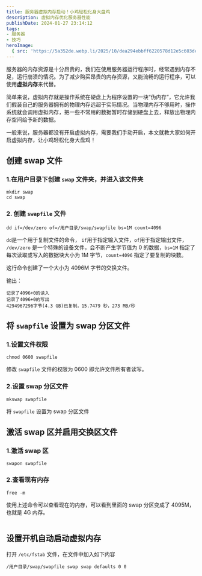 ```yaml
---
title: 服务器虚拟内存启动！小鸡轻松化身大盘鸡
description: 虚拟内存优化服务器性能
publishDate: 2024-01-27 23:14:12
tags:
- 服务器
- 技巧
heroImage:
  { src: 'https://5a352de.webp.li/2025/10/dea294ebbff6220578d12e5c603de06a.png', inferSize: true }
---
```


服务器的内存资源是十分昂贵的，我们在使用服务器运行程序时，经常遇到内存不足，运行崩溃的情况。为了减少购买昂贵的内存资源，又能流畅的运行程序，可以使用**虚拟内存**来代替。

简单来说，虚拟内存就是操作系统在硬盘上为程序设置的一块“伪内存”，它允许我们假装自己的服务器拥有的物理内存远超于实际情况。当物理内存不够用时，操作系统就会调用虚拟内存，把一些不常用的数据暂时存储到硬盘上去，释放出物理内存空间给予新的数据。

一般来说，服务器都没有开启虚拟内存，需要我们手动开启，本文就教大家如何开启虚拟内存，让小鸡轻松化身大盘鸡！

## 创建 swap 文件

### 1.在用户目录下创建 `swap` 文件夹，并进入该文件夹

```shell
mkdir swap
cd swap
```

### 2. 创建 `swapfile` 文件

```shell
dd if=/dev/zero of=/用户目录/swap/swapfile bs=1M count=4096
```

`dd`是一个用于复制文件的命令， `if`用于指定输入文件，`of`用于指定输出文件， `/dev/zero` 是一个特殊的设备文件，会不断产生字节值为 0 的数据，`bs=1M` 指定了每次读取或写入的数据块大小为 1M 字节，`count=4096` 指定了要复制的块数。

这行命令创建了一个大小为 4096M 字节的交换文件。

输出：

```shell
记录了4096+0的读入
记录了4096+0的写出
4294967296字节(4.3 GB)已复制，15.7479 秒，273 MB/秒
```

## 将 `swapfile` 设置为 swap 分区文件

### 1.设置文件权限

```shell
chmod 0600 swapfile
```

修改 `swapfile` 文件的权限为 0600 即允许文件所有者读写。

### 2.设置 swap 分区文件

```shell
mkswap swapfile
```

将 `swapfile` 设置为 swap 分区文件

## 激活 swap 区并启用交换区文件

### 1.激活 swap 区

```shell
swapon swapfile
```

### 2.查看现有内存

```shell
free -m
```

使用上述命令可以查看现在的内存，可以看到里面的 swap 分区变成了 4095M，也就是 4G 内存。

<img src="https://cdn.jsdelivr.net/gh/sun-i/pic/images20240124212734.png" title="" alt="" data-align="center">

## 设置开机自动启动虚拟内存

打开 `/etc/fstab` 文件，在文件中加入如下内容

```shell
/用户目录/swap/swapfile swap swap defaults 0 0
```